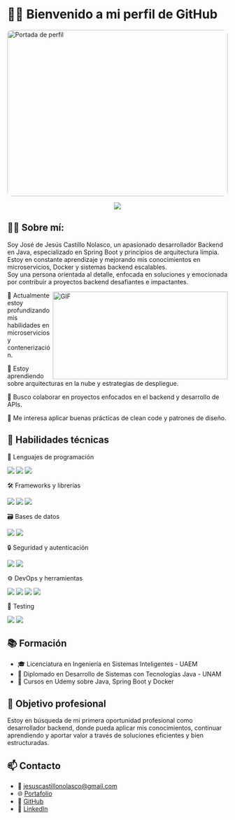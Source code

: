 # 👨‍💻 Bienvenido a mi perfil de GitHub
<img src="https://i.postimg.cc/447KLxV9/dev4.png" alt="Portada de perfil" style="width:100%; height:380px; object-fit:cover; border-radius: 10px;" />

<p align="center">
  <a href="https://github.com/JesusCasN">
    <img src="https://readme-typing-svg.herokuapp.com?font=Fira+Code&size=24&pause=300&color=F7A41D&center=true&vCenter=true&width=900&height=50&lines=Si+lo+puedes+imaginar...+lo+puedes+desarrollar.;Si+lo+puedes+imaginar...+lo+puedes+implementar.;Si+lo+puedes+imaginar...+lo+puedes+optimizar.;Si+lo+puedes+imaginar...+lo+puedes+hacer+realidad.;Si+lo+puedes+imaginar...+lo+puedes+escalar." />
  </a>
</p>

## 🙋‍♂️ Sobre mí:
Soy José de Jesús Castillo Nolasco, un apasionado desarrollador Backend en Java, especializado en Spring Boot y principios de arquitectura limpia.<br/> Estoy en constante aprendizaje y mejorando mis conocimientos en microservicios, Docker y sistemas backend escalables.<br/> Soy una persona orientada al detalle, enfocada en soluciones y emocionada por contribuir a proyectos backend desafiantes e impactantes.

<img align="right" alt="GIF" src="https://media.giphy.com/media/jBOOXxSJfG8kqMxT11/giphy.gif?cid=ecf05e47gk81dj1gztjxr0orwoxbjfhft7rzkhs6bvmhrj5x&ep=v1_gifs_search&rid=giphy.gif&ct=g" width="400" height="200" />

🔭 Actualmente estoy profundizando mis habilidades en microservicios y contenerización.

🌱 Estoy aprendiendo sobre arquitecturas en la nube y estrategias de despliegue.

👯 Busco colaborar en proyectos enfocados en el backend y desarrollo de APIs.

🤔 Me interesa aplicar buenas prácticas de clean code y patrones de diseño.

## 💼 Habilidades técnicas

🧠 Lenguajes de programación
<p>
  <img src="https://img.shields.io/badge/Java-ED8B00?style=for-the-badge&logo=openjdk&logoColor=white"/>
  <img src="https://img.shields.io/badge/JavaScript-F7DF1E?style=for-the-badge&logo=javascript&logoColor=black"/>
  <img src="https://img.shields.io/badge/Python-3776AB?style=for-the-badge&logo=python&logoColor=white"/>
</p>

🛠️ Frameworks y librerías
<p> <img src="https://img.shields.io/badge/Spring%20Boot-6DB33F?style=for-the-badge&logo=spring-boot&logoColor=white"/> <img src="https://img.shields.io/badge/Thymeleaf-005F0F?style=for-the-badge&logo=thymeleaf&logoColor=white"/> <img src="https://img.shields.io/badge/JPA-Hibernate-59666C?style=for-the-badge&logo=hibernate&logoColor=white"/> </p>

🗃️ Bases de datos
<p> <img src="https://img.shields.io/badge/MySQL-00758F?style=for-the-badge&logo=mysql&logoColor=white"/> <img src="https://img.shields.io/badge/MariaDB-003545?style=for-the-badge&logo=mariadb&logoColor=white"/> </p>

🔒 Seguridad y autenticación
<p> <img src="https://img.shields.io/badge/Spring%20Security-6DB33F?style=for-the-badge&logo=spring-security&logoColor=white"/> <img src="https://img.shields.io/badge/JWT-black?style=for-the-badge&logo=jsonwebtokens&logoColor=white"/> </p>

⚙️ DevOps y herramientas
<p> <img src="https://img.shields.io/badge/Docker-2496ED?style=for-the-badge&logo=docker&logoColor=white"/> <img src="https://img.shields.io/badge/Git-F05032?style=for-the-badge&logo=git&logoColor=white"/> <img src="https://img.shields.io/badge/Postman-FF6C37?style=for-the-badge&logo=postman&logoColor=white"/> <img src="https://img.shields.io/badge/IntelliJ%20IDEA-000000?style=for-the-badge&logo=intellij-idea&logoColor=white"/> </p>

🧪 Testing
<p> <img src="https://img.shields.io/badge/JUnit-25A162?style=for-the-badge&logo=junit5&logoColor=white"/> <img src="https://img.shields.io/badge/Mockito-Gray?style=for-the-badge&logo=mockito"/> </p>

## 📚 Formación

- 🎓 Licenciatura en Ingeniería en Sistemas Inteligentes - UAEM
- 🧾 Diplomado en Desarrollo de Sistemas con Tecnologías Java - UNAM
- 📜 Cursos en Udemy sobre Java, Spring Boot y Docker

## 🎯 Objetivo profesional

Estoy en búsqueda de mi primera oportunidad profesional como desarrollador backend, donde pueda aplicar mis conocimientos, continuar aprendiendo y aportar valor a través de soluciones eficientes y bien estructuradas.

## 📫 Contacto

- 📧 jesuscastillonolasco@gmail.com  
- 🌐 [Portafolio](https://jesus-portafolio.netlify.app/)
- 🐙 [GitHub](https://github.com/JesusCasN)
- 💼 [LinkedIn](https://www.linkedin.com/in/jose-de-jesus-castillo-nolasco-8b1738321/)


